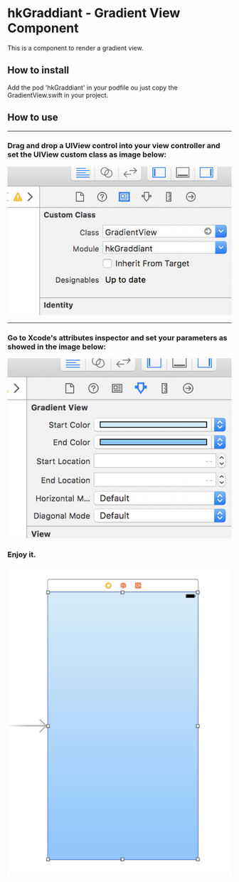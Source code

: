 # hkGraddiant - Gradient View Component

This is a component to render a gradient view.

## How to install

Add the pod 'hkGraddiant' in your podfile ou just copy the GradientView.swift in your project.

## How to use
---------
### Drag and drop a UIView control into your view controller and set the UIView custom class as image below:

![Image 01](https://github.com/heuristisk/hkGraddiant/blob/master/Images/AddViewRef.png?raw=true)

---------------
### Go to Xcode's attributes inspector and set your parameters as showed in the image below:

![Image 02](https://github.com/heuristisk/hkGraddiant/blob/master/Images/Parameters.png?raw=true)

### Enjoy it.

![Image 03](https://github.com/heuristisk/hkGraddiant/blob/master/Images/UIVIew.png?raw=true)


